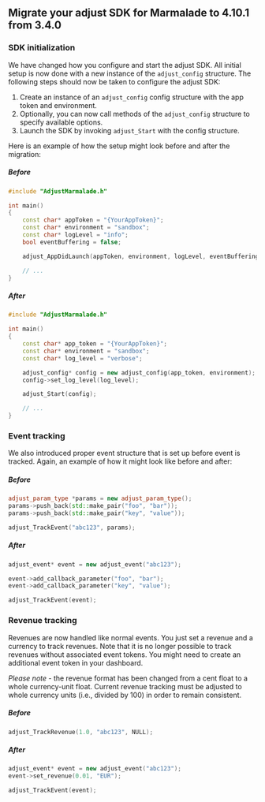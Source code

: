 ## Migrate your adjust SDK for Marmalade to 4.10.1 from 3.4.0

### SDK initialization

We have changed how you configure and start the adjust SDK. All initial setup is now done 
with a new instance of the `adjust_config` structure. The following steps should now be taken 
to configure the adjust SDK:

1. Create an instance of an `adjust_config` config structure with the app token and environment.
2. Optionally, you can now call methods of the `adjust_config` structure to specify available options.
3. Launch the SDK by invoking `adjust_Start` with the config structure.

Here is an example of how the setup might look before and after the migration:

##### Before

```cpp
#include "AdjustMarmalade.h"

int main()
{
    const char* appToken = "{YourAppToken}";
    const char* environment = "sandbox";
    const char* logLevel = "info";
    bool eventBuffering = false;

    adjust_AppDidLaunch(appToken, environment, logLevel, eventBuffering);

    // ...
}
```

##### After

```cpp
#include "AdjustMarmalade.h"

int main()
{
    const char* app_token = "{YourAppToken}";
    const char* environment = "sandbox";
    const char* log_level = "verbose";

    adjust_config* config = new adjust_config(app_token, environment);
    config->set_log_level(log_level);

    adjust_Start(config);

    // ...
}
```

### Event tracking

We also introduced proper event structure that is set up before event is tracked. 
Again, an example of how it might look like before and after:

##### Before

```cpp
adjust_param_type *params = new adjust_param_type();
params->push_back(std::make_pair("foo", "bar"));
params->push_back(std::make_pair("key", "value"));

adjust_TrackEvent("abc123", params);
```

##### After

```cpp
adjust_event* event = new adjust_event("abc123");

event->add_callback_parameter("foo", "bar");
event->add_callback_parameter("key", "value");

adjust_TrackEvent(event);
```

### Revenue tracking

Revenues are now handled like normal events. You just set a revenue and a currency 
to track revenues. Note that it is no longer possible to track revenues without associated 
event tokens. You might need to create an additional event token in your dashboard.

*Please note* - the revenue format has been changed from a cent float to a whole 
currency-unit float. Current revenue tracking must be adjusted to whole currency units 
(i.e., divided by 100) in order to remain consistent.

##### Before

```cpp
adjust_TrackRevenue(1.0, "abc123", NULL);
```

##### After

```cpp
adjust_event* event = new adjust_event("abc123");
event->set_revenue(0.01, "EUR");

adjust_TrackEvent(event);
```
